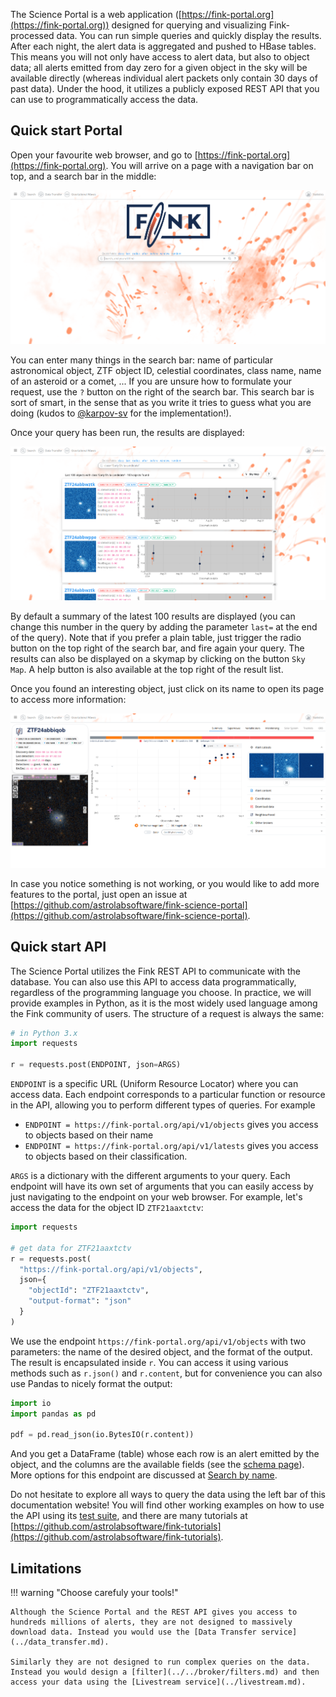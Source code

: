 The Science Portal is a web application ([https://fink-portal.org](https://fink-portal.org)) designed for querying and visualizing Fink-processed data. You can run simple queries and quickly display the results. After each night, the alert data is aggregated and pushed to HBase tables. This means you will not only have access to alert data, but also to object data; all alerts emitted from day zero for a given object in the sky will be available directly (whereas individual alert packets only contain 30 days of past data). Under the hood, it utilizes a publicly exposed REST API that you can use to programmatically access the data.

## Quick start Portal

Open your favourite web browser, and go to [https://fink-portal.org](https://fink-portal.org). You will arrive on a page with a navigation bar on top, and a search bar in the middle:

![Screenshot](../../img/science_portal_front.png)

You can enter many things in the search bar: name of particular astronomical object, ZTF object ID, celestial coordinates, class name, name of an asteroid or a comet, ... If you are unsure how to formulate your request, use the `?` button on the right of the search bar. This search bar is sort of smart, in the sense that as you write it tries to guess what you are doing (kudos to [@karpov-sv](https://github.com/karpov-sv) for the implementation!).

Once your query has been run, the results are displayed:

![Screenshot](../../img/science_portal_query.png)

By default a summary of the latest 100 results are displayed (you can change this number in the query by adding the parameter `last=` at the end of the query). Note that if you prefer a plain table, just trigger the radio button on the top right of the search bar, and fire again your query. The results can also be displayed on a skymap by clicking on the button `Sky Map`. A help button is also available at the top right of the result list.

Once you found an interesting object, just click on its name to open its page to access more information:

![Screenshot](../../img/science_portal_object.png)

In case you notice something is not working, or you would like to add more features to the portal, just open an issue at [https://github.com/astrolabsoftware/fink-science-portal](https://github.com/astrolabsoftware/fink-science-portal).

## Quick start API

The Science Portal utilizes the Fink REST API to communicate with the database. You can also use this API to access data programmatically, regardless of the programming language you choose. In practice, we will provide examples in Python, as it is the most widely used language among the Fink community of users. The structure of a request is always the same:

```python
# in Python 3.x
import requests

r = requests.post(ENDPOINT, json=ARGS)
```

`ENDPOINT` is a specific URL (Uniform Resource Locator) where you can access data. Each endpoint corresponds to a particular function or resource in the API, allowing you to perform different types of queries. For example

- `ENDPOINT = https://fink-portal.org/api/v1/objects` gives you access to objects based on their name
- `ENDPOINT = https://fink-portal.org/api/v1/latests` gives you access to objects based on their classification.

`ARGS` is a dictionary with the different arguments to your query. Each endpoint will have its own set of arguments that you can easily access by just navigating to the endpoint on your web browser. For example, let's access the data for the object ID `ZTF21aaxtctv`:

```python
import requests

# get data for ZTF21aaxtctv
r = requests.post(
  "https://fink-portal.org/api/v1/objects",
  json={
    "objectId": "ZTF21aaxtctv",
    "output-format": "json"
  }
)
```

We use the endpoint `https://fink-portal.org/api/v1/objects` with two parameters: the name of the desired object, and the format of the output. The result is encapsulated inside `r`. You can access it using various methods such as `r.json()` and `r.content`, but for convenience you can also use Pandas to nicely format the output:

```python
import io
import pandas as pd

pdf = pd.read_json(io.BytesIO(r.content))
```

And you get a DataFrame (table) whose each row is an alert emitted by the object, and the columns are the available fields (see the [schema page](...)). More options for this endpoint are discussed at [Search by name](objectid.md).

Do not hesitate to explore all ways to query the data using the left bar of this documentation website! You will find other working examples on how to use the API using its [test suite](https://github.com/astrolabsoftware/fink-science-portal/tree/master/tests), and there are many tutorials at [https://github.com/astrolabsoftware/fink-tutorials](https://github.com/astrolabsoftware/fink-tutorials).

## Limitations

!!! warning "Choose carefuly your tools!"

    Although the Science Portal and the REST API gives you access to hundreds millions of alerts, they are not designed to massively download data. Instead you would use the [Data Transfer service](../data_transfer.md).

    Similarly they are not designed to run complex queries on the data. Instead you would design a [filter](../../broker/filters.md) and then access your data using the [Livestream service](../livestream.md).